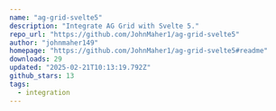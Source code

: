 ```yaml
---
name: "ag-grid-svelte5"
description: "Integrate AG Grid with Svelte 5."
repo_url: "https://github.com/JohnMaher1/ag-grid-svelte5"
author: "johnmaher149"
homepage: "https://github.com/JohnMaher1/ag-grid-svelte5#readme"
downloads: 29
updated: "2025-02-21T10:13:19.792Z"
github_stars: 13
tags: 
  - integration
---
```

